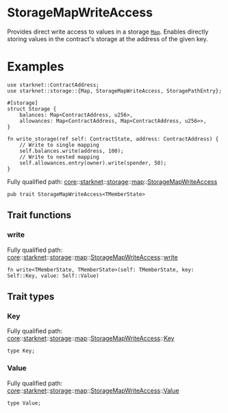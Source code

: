 # StorageMapWriteAccess

Provides direct write access to values in a storage [`Map`](./core-starknet-storage-map-Map.md).
Enables directly storing values in the contract's storage at the address of the given key.
# Examples

```cairo
use starknet::ContractAddress;
use starknet::storage::{Map, StorageMapWriteAccess, StoragePathEntry};

#[storage]
struct Storage {
    balances: Map<ContractAddress, u256>,
    allowances: Map<ContractAddress, Map<ContractAddress, u256>>,
}

fn write_storage(ref self: ContractState, address: ContractAddress) {
    // Write to single mapping
    self.balances.write(address, 100);
    // Write to nested mapping
    self.allowances.entry(owner).write(spender, 50);
}
```

Fully qualified path: [core](./core.md)::[starknet](./core-starknet.md)::[storage](./core-starknet-storage.md)::[map](./core-starknet-storage-map.md)::[StorageMapWriteAccess](./core-starknet-storage-map-StorageMapWriteAccess.md)

<pre><code class="language-cairo">pub trait StorageMapWriteAccess&lt;TMemberState&gt;</code></pre>

## Trait functions

### write

Fully qualified path: [core](./core.md)::[starknet](./core-starknet.md)::[storage](./core-starknet-storage.md)::[map](./core-starknet-storage-map.md)::[StorageMapWriteAccess](./core-starknet-storage-map-StorageMapWriteAccess.md)::[write](./core-starknet-storage-map-StorageMapWriteAccess.md#write)

<pre><code class="language-cairo">fn write&lt;TMemberState, TMemberState&gt;(self: TMemberState, key: Self::Key, value: Self::Value)</code></pre>


## Trait types

### Key

Fully qualified path: [core](./core.md)::[starknet](./core-starknet.md)::[storage](./core-starknet-storage.md)::[map](./core-starknet-storage-map.md)::[StorageMapWriteAccess](./core-starknet-storage-map-StorageMapWriteAccess.md)::[Key](./core-starknet-storage-map-StorageMapWriteAccess.md#key)

<pre><code class="language-cairo">type Key;</code></pre>


### Value

Fully qualified path: [core](./core.md)::[starknet](./core-starknet.md)::[storage](./core-starknet-storage.md)::[map](./core-starknet-storage-map.md)::[StorageMapWriteAccess](./core-starknet-storage-map-StorageMapWriteAccess.md)::[Value](./core-starknet-storage-map-StorageMapWriteAccess.md#value)

<pre><code class="language-cairo">type Value;</code></pre>


